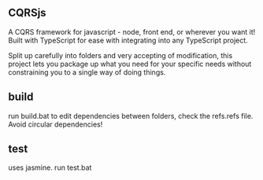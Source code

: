 CQRSjs
---------------------------------------
A CQRS framework for javascript - node, front end, or wherever you want it!
Built with TypeScript for ease with integrating into any TypeScript project.


Split up carefully into folders and very accepting of modification, this project lets you package up what you need for your specific needs without constraining you to a single way of doing things.


build
-----------------------
run build.bat
to edit dependencies between folders, check the refs.refs file. 
Avoid circular dependencies!


test
-----------------------
uses jasmine.
run test.bat